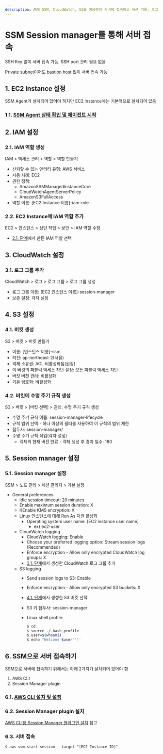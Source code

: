```yaml
---
description: AWS SSM, CloudWatch, S3를 이용하여 서버에 접속하고 세션 기록, 로그를 저장
---
```


# SSM Session manager를 통해 서버 접속

SSH Key 없이 서버 접속 가능, SSH port 관리 필요 없음

Private subnet이어도 bastion host 없이 서버 접속 가능

## 1. EC2 Instance 설정

SSM Agent가 설치되어 있어야 하지만 EC2 Instance에는 기본적으로 설치되어 있음

### 1.1. [SSM Agent 상태 확인 및 에이전트 시작](https://docs.aws.amazon.com/ko\_kr/systems-manager/latest/userguide/ssm-agent-status-and-restart.html)

## 2. IAM 설정

### 2.1. IAM 역할 생성

IAM > 엑세스 관리 > 역할 > 역할 만들기

* 신뢰할 수 있는 엔터티 유형: AWS 서비스
* 사용 사례: EC2
* 권한 정책:
  * AmazonSSMManagedInstanceCore
  * CloudWatchAgentServerPolicy
  * AmazonS3FullAccess
* 역할 이름: \[EC2 Instance 이름]-iam-role

### 2.2. EC2 Instance에 IAM 역할 추가

EC2 > 인스턴스 > 상단 작업 > 보안 > IAM 역할 수정

* [2.1. 단계](ssm-session-manager.md#2.1.-iam)에서 만든 IAM 역할 선택

## 3. CloudWatch 설정

### 3.1. 로그 그룹 추가

CloudWatch > 로그 > 로그 그룹 > 로그 그룹 생성

* 로그 그룹 이름: \[EC2 인스턴스 이름]-session-manager
* 보존 설정: 각자 설정

## 4. S3 설정

### 4.1. 버킷 생성

S3 > 버킷 > 버킷 만들기

* 이름: \[인스턴스 이름]-ssm
* 리전: ap-northeast-2(서울)
* 객체 소유권: ACL 비활성화됨(권장)
* 이 버킷의 퍼블릭 액세스 차단 설정: 모든 퍼블릭 액세스 차단
* 버킷 버전 관리: 비활성화
* 기본 암호화: 비활성화

### 4.2. 버킷에 수명 주기 규칙 생성

S3 > 버킷 > \[버킷 선택] > 관리: 수명 주기 규칙 생성

* 수명 주기 규칙 이름: session-manager-lifecycle
* 규칙 범위 선택 - 하나 이상의 필터를 사용하여 이 규칙의 범위 제한
* 접두사: session-manager/
* 수명 주기 규칙 작업(각자 설정)
  * 객체의 현재 버전 만료 - 객체 생성 후 경과 일수: 180

## 5. Session manager 설정

### 5.1. Session manager 설정

SSM > 노드 관리 > 세션 관리자 > 기본 설정

* General preferences
  * Idle session timeout: 20 minutes
  * Enable maximum session duration: X
  * KEnable KMS encryption: X
  * Linux 인스턴스에 대해 Run As 지원 활성화
    * Operating system user name: \[EC2 instance user name]
      * ex) ec2-user
  * CloudWatch logging
    * CloudWatch logging: Enable
    * Choose your preferred logging option: Stream session logs (Recommended)
    * Enforce encryption - Allow only encrypted CloudWatch log groups: X
    * [3.1. 단계](ssm-session-manager.md#3.1.)에서 생성한 CloudWatch 로그 그룹 추가
  * S3 logging
    * Send session logs to S3: Enable
    * Enforce encryption - Allow only encrypted S3 buckets: X
    * [4.1. 단계](ssm-session-manager.md#4.1.)에서 생성한 S3 버킷 선택
    * S3 키 접두사: session-manager
    *   Linux shell profile:

        ```bash
        $ cd
        $ source ./.bash_profile
        $ user=$(whoami)
        $ echo "Welcome $user"'!'
        ```

## 6. SSM으로 서버 접속하기

SSM으로 서버에 접속하기 위해서는 아래 2가지가 설치되어 있어야 함

1. AWS CLI
2. Session Manager plugin

### 6.1. [AWS CLI 설치 및 설정](cli.md)

### 6.2. Session Manager plugin 설치

[AWS CLI용 Session Manager 플러그인 설치](https://docs.aws.amazon.com/ko\_kr/systems-manager/latest/userguide/session-manager-working-with-install-plugin.html) 참고

### 6.3. 서버 접속

```shell
$ aws ssm start-session --target "[EC2 Instance ID]"
```
